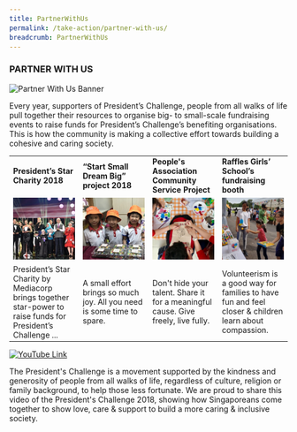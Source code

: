```yaml
---
title: PartnerWithUs
permalink: /take-action/partner-with-us/
breadcrumb: PartnerWithUs
---
```




### PARTNER WITH US

![Partner With Us Banner](/images/p-w-us6.jpg "Partner With Us Banner")

Every year, supporters of President’s Challenge, people from all walks of life pull together their resources to organise big- to small-scale fundraising events to raise funds for President’s Challenge’s benefiting organisations. This is how the community is making a collective effort towards building a cohesive and caring society.

<!-- |**President’s Star Charity 2018**|**“Start Small Dream Big” project 2018**|**People's Association Community Service Project**|**Raffles Girls’ School’s fundraising booth**|
![Partner Story 1](/images/president-s-star-charity.jpg "partner story 1")|![partner story 2](/images/pcf-eunos_2.jpg "partner story 2")|![partner story 3](/images/pa.jpg "partner story 3")|![partner story 4](/images/partner-story4.jpg "Partner Story 4")|
|President’s Star Charity by Mediacorp brings together star-power to raise funds for President’s Challenge ...|A small effort brings so much joy. All you need is some time to spare.|Don't hide your talent. Share it for a meaningful cause. Give freely, live fully.|Volunteerism is a good way for families to have fun and feel closer & children learn about compassion.|
-->

<table>
  <tr>
     <td width="25%">
       <b>President’s Star Charity 2018</b>
     </td>
     <td width="25%">
       <b>“Start Small Dream Big” project 2018</b>
     </td>
     <td width="25%">
       <b>People's Association Community Service Project</b>
     </td>
     <td width="25%">
       <b>Raffles Girls’ School’s fundraising booth</b>
     </td>
  </tr>
  <tr>
     <td>
       <img src="../images/president-s-star-charity.jpg" alt="Partner Story 1" />
     </td>
     <td>
       <img src="../images/pcf-eunos_2.jpg" alt="Partner Story 2" />
     </td>
     <td>
       <img src="../images/pa.jpg" alt="Partner Story 3" />
     </td>
     <td>
        <img src="../images/partner-story4.jpg" alt="Partner Story 4" />
     </td>
  </tr>
  <tr>
     <td>
       President’s Star Charity by Mediacorp brings together star-power to raise funds for President’s Challenge ...
     </td>
     <td>
       A small effort brings so much joy. All you need is some time to spare.
     </td>
     <td>
       Don't hide your talent. Share it for a meaningful cause. Give freely, live fully.
     </td>
     <td>
        Volunteerism is a good way for families to have fun and feel closer & children learn about compassion.
     </td>
  </tr>
</table>

<!--[![YouTube Link](https://img.youtube.com/vi/aimBFH3b3gI/0.jpg)](https://www.youtube.com/watch?v=aimBFH3b3gI)-->
[![YouTube Link](https://img.youtube.com/vi/w1hGcNaUIEM/0.jpg)](https://www.youtube.com/watch?v=w1hGcNaUIEM)

The President's Challenge is a movement supported by the kindness and generosity of people from all walks of life, regardless of culture, religion or family background, to help those less fortunate. We are proud to share this video of the President's Challenge 2018, showing how Singaporeans come together to show love, care & support to build a more caring & inclusive society.
